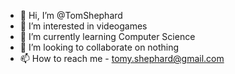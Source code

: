 - 👋 Hi, I’m @TomShephard
- 👀 I’m interested in videogames
- 🌱 I’m currently learning Computer Science
- 💞️ I’m looking to collaborate on nothing
- 📫 How to reach me - tomy.shephard@gmail.com

<!---
TomShephard/TomShephard is a ✨ special ✨ repository because its `README.md` (this file) appears on your GitHub profile.
You can click the Preview link to take a look at your changes.
--->
